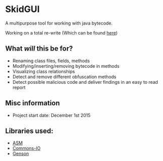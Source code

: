 # SkidGUI
A multipurpose tool for working with java bytecode. 

Working on a total re-write (Which can be found [here](../skidsuite-2))

## What *will* this be for? 
* Renaming class files, fields, methods
* Modifying/inserting/removing bytecode in methods
* Visualizing class relationships
* Detect and remove different obfuscation methods
* Detect possible malicious code and deliver findings in an easy to read report

## Misc information
* Project start date: December 1st 2015

## Libraries used:
* [ASM](http://asm.ow2.org/)
* [Commons-IO](https://commons.apache.org/proper/commons-io/)
* [Genson](https://github.com/owlike/genson)
